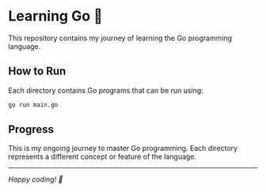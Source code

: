 # Learning Go 🚀

This repository contains my journey of learning the Go programming language.

## How to Run

Each directory contains Go programs that can be run using:

```bash
go run main.go
```

## Progress

This is my ongoing journey to master Go programming. Each directory represents a different concept or feature of the language.

---

*Happy coding! 🎯*
